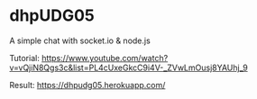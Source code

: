 # dhpUDG05
A simple chat with socket.io &amp; node.js 

Tutorial:
https://www.youtube.com/watch?v=vQjiN8Qgs3c&list=PL4cUxeGkcC9i4V-_ZVwLmOusj8YAUhj_9

Result: 
https://dhpudg05.herokuapp.com/

